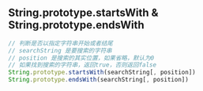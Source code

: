 
## String.prototype.startsWith & String.prototype.endsWith
```js
// 判断是否以指定字符串开始或者结尾
// searchString 是要搜索的字符串
// position 是搜索的其实位置，如果省略，默认为0
// 如果找到搜索的字符串，返回true，否则返回false
String.prototype.startsWith(searchString[, position])
String.prototype.endsWith(searchString[, position])
```